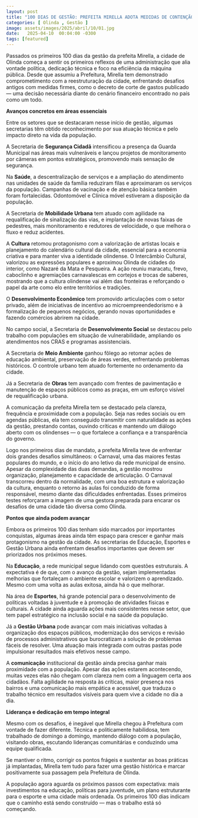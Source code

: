 ```yaml
---
layout: post
title: "100 DIAS DE GESTÃO: PREFEITA MIRELLA ADOTA MEDIDAS DE CONTENÇÃO E MOSTRA RESULTADOS POSITIVOS EM ÁREAS ESTRATÉGICAS DE OLINDA"
categories: [ Olinda , Gestão ]
image: assets/images/2025/abril/10/01.jpg
date:   2025-04-10  00:04:00 -0300
tags: [featured]
---
```

Passados os primeiros 100 dias da gestão da prefeita Mirella, a cidade de Olinda começa a sentir os primeiros reflexos de uma administração que alia vontade política, dedicação técnica e foco na eficiência da máquina pública. Desde que assumiu a Prefeitura, Mirella tem demonstrado comprometimento com a reestruturação da cidade, enfrentando desafios antigos com medidas firmes, como o decreto de corte de gastos publicado — uma decisão necessária diante do cenário financeiro encontrado no país como um todo.

**Avanços concretos em áreas essenciais**

Entre os setores que se destacaram nesse início de gestão, algumas secretarias têm obtido reconhecimento por sua atuação técnica e pelo impacto direto na vida da população.

A Secretaria de **Segurança Cidadã** intensificou a presença da Guarda Municipal nas áreas mais vulneráveis e lançou projetos de monitoramento por câmeras em pontos estratégicos, promovendo mais sensação de segurança.

Na **Saúde**, a descentralização de serviços e a ampliação do atendimento nas unidades de saúde da família reduziram filas e aproximaram os serviços da população. Campanhas de vacinação e de atenção básica também foram fortalecidas. Odontomóvel e Clínica móvel estiveram a disposição da população.

A Secretaria de **Mobilidade Urbana** tem atuado com agilidade na requalificação de sinalização das vias, e implantação de novas faixas de pedestres, mais monitoramento e redutores de velocidade, o que melhora o fluxo e reduz acidentes.

A **Cultura** retomou protagonismo com a valorização de artistas locais e planejamento do calendário cultural da cidade, essencial para a economia criativa e para manter viva a identidade olindense. O Intercâmbio Cultural, valorizou as expressões populares e aproximou Olinda de cidades do interior, como Nazaré da Mata e Pesqueira. A ação reuniu maracatu, frevo, caboclinho e agremiações carnavalescas em cortejos e trocas de saberes, mostrando que a cultura olindense vai além das fronteiras e reforçando o papel da arte como elo entre territórios e tradições.

O **Desenvolvimento Econômico** tem promovido articulações com o setor privado, além de iniciativas de incentivo ao microempreendedorismo e à formalização de pequenos negócios, gerando novas oportunidades e fazendo comércios abrirem na cidade.

No campo social, a Secretaria de **Desenvolvimento Social** se destacou pelo trabalho com populações em situação de vulnerabilidade, ampliando os atendimentos nos CRAS e programas assistenciais.

A Secretaria de **Meio Ambiente** ganhou fôlego ao retomar ações de educação ambiental, preservação de áreas verdes, enfrentando problemas históricos. O controle urbano tem atuado fortemente no ordenamento da cidade.

Já a Secretaria de **Obras** tem avançado com frentes de pavimentação e manutenção de espaços públicos como as praças, em um esforço visível de requalificação urbana.

A comunicação da prefeita Mirella tem se destacado pela clareza, frequência e proximidade com a população. Seja nas redes sociais ou em agendas públicas, ela tem conseguido transmitir com naturalidade as ações da gestão, prestando contas, ouvindo críticas e mantendo um diálogo aberto com os olindenses — o que fortalece a confiança e a transparência do governo.

Logo nos primeiros dias de mandato, a prefeita Mirella teve de enfrentar dois grandes desafios simultâneos: o Carnaval, uma das maiores festas populares do mundo, e o início do ano letivo da rede municipal de ensino. Apesar da complexidade das duas demandas, a gestão mostrou organização, planejamento e capacidade de articulação. O Carnaval transcorreu dentro da normalidade, com uma boa estrutura e valorização da cultura, enquanto o retorno às aulas foi conduzido de forma responsável, mesmo diante das dificuldades enfrentadas. Esses primeiros testes reforçaram a imagem de uma gestora preparada para encarar os desafios de uma cidade tão diversa como Olinda.

**Pontos que ainda podem avançar**

Embora os primeiros 100 dias tenham sido marcados por importantes conquistas, algumas áreas ainda têm espaço para crescer e ganhar mais protagonismo na gestão da cidade. As secretarias de Educação, Esportes e Gestão Urbana ainda enfrentam desafios importantes que devem ser priorizados nos próximos meses.

Na **Educação**, a rede municipal segue lidando com questões estruturais. A expectativa é de que, com o avanço da gestão, sejam implementadas melhorias que fortaleçam o ambiente escolar e valorizem o aprendizado. Mesmo com uma volta as aulas exitosa, ainda há o que melhorar.

Na área de **Esportes**, há grande potencial para o desenvolvimento de políticas voltadas à juventude e à promoção de atividades físicas e culturais. A cidade ainda aguarda ações mais consistentes nesse setor, que tem papel estratégico na inclusão social e na saúde da população.

Já a **Gestão Urbana** pode avançar com mais iniciativas voltadas à organização dos espaços públicos, modernização dos serviços e revisão de processos administrativos que burocratizam a solução de problemas fáceis de resolver. Uma atuação mais integrada com outras pastas pode impulsionar resultados mais efetivos nesse campo.

A **comunicação** institucional da gestão ainda precisa ganhar mais proximidade com a população. Apesar das ações estarem acontecendo, muitas vezes elas não chegam com clareza nem com a linguagem certa aos cidadãos. Falta agilidade na resposta às críticas, maior presença nos bairros e uma comunicação mais empática e acessível, que traduza o trabalho técnico em resultados visíveis para quem vive a cidade no dia a dia.

**Liderança e dedicação em tempo integral**

Mesmo com os desafios, é inegável que Mirella chegou à Prefeitura com vontade de fazer diferente. Técnica e politicamente habilidosa, tem trabalhado de domingo a domingo, mantendo diálogo com a população, visitando obras, escutando lideranças comunitárias e conduzindo uma equipe qualificada.

Se mantiver o ritmo, corrigir os pontos frágeis e sustentar as boas práticas já implantadas, Mirella tem tudo para fazer uma gestão histórica e marcar positivamente sua passagem pela Prefeitura de Olinda.

A população agora aguarda os próximos passos com expectativa: mais investimentos na educação, políticas para juventude, um plano estruturante para o esporte e uma cidade mais ordenada. Os primeiros 100 dias indicam que o caminho está sendo construído — mas o trabalho está só começando.
